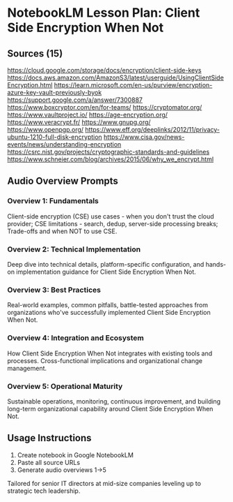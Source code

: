 # NotebookLM Lesson Plan: Client Side Encryption When Not

## Sources (15)

https://cloud.google.com/storage/docs/encryption/client-side-keys
https://docs.aws.amazon.com/AmazonS3/latest/userguide/UsingClientSideEncryption.html
https://learn.microsoft.com/en-us/purview/encryption-azure-key-vault-previously-byok
https://support.google.com/a/answer/7300887
https://www.boxcryptor.com/en/for-teams/
https://cryptomator.org/
https://www.vaultproject.io/
https://age-encryption.org/
https://www.veracrypt.fr/
https://www.gnupg.org/
https://www.openpgp.org/
https://www.eff.org/deeplinks/2012/11/privacy-ubuntu-1210-full-disk-encryption
https://www.cisa.gov/news-events/news/understanding-encryption
https://csrc.nist.gov/projects/cryptographic-standards-and-guidelines
https://www.schneier.com/blog/archives/2015/06/why_we_encrypt.html

## Audio Overview Prompts

### Overview 1: Fundamentals
Client-side encryption (CSE) use cases - when you don't trust the cloud provider; CSE limitations - search, dedup, server-side processing breaks; Trade-offs and when NOT to use CSE.

### Overview 2: Technical Implementation
Deep dive into technical details, platform-specific configuration, and hands-on implementation guidance for Client Side Encryption When Not.

### Overview 3: Best Practices
Real-world examples, common pitfalls, battle-tested approaches from organizations who've successfully implemented Client Side Encryption When Not.

### Overview 4: Integration and Ecosystem
How Client Side Encryption When Not integrates with existing tools and processes. Cross-functional implications and organizational change management.

### Overview 5: Operational Maturity
Sustainable operations, monitoring, continuous improvement, and building long-term organizational capability around Client Side Encryption When Not.

## Usage Instructions
1. Create notebook in Google NotebookLM
2. Paste all source URLs
3. Generate audio overviews 1→5

Tailored for senior IT directors at mid-size companies leveling up to strategic tech leadership.
